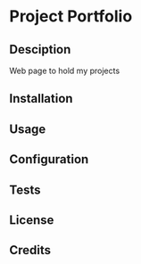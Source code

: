 # Project Portfolio

## Desciption
Web page to hold my projects

## Installation

## Usage

## Configuration 

## Tests

## License

## Credits
